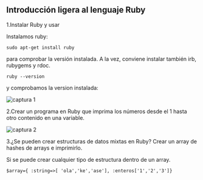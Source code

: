 Introducción ligera al lenguaje Ruby
----------------------------------------------------------

1.Instalar Ruby y usar

Instalamos ruby:
```
sudo apt-get install ruby
```
para comprobar la versión instalada. A la vez, conviene instalar también irb, rubygems y rdoc.

```
ruby --version
```
y comprobamos la version instalada:

![captura 1](https://dl.dropbox.com/s/1pre8mwtde3tdbt/ruby.png)

2.Crear un programa en Ruby que imprima los números desde el 1 hasta otro contenido en una variable.

![captura 2](https://dl.dropbox.com/s/vf1row4ryidvowc/rubi-1.png)

3.¿Se pueden crear estructuras de datos mixtas en Ruby? Crear un array de hashes de arrays e imprimirlo.

Si se puede crear cualquier tipo de estructura dentro de un array.

```
$array={ :string=>[ 'ola','ke','ase'], :enteros['1','2','3']}
```
